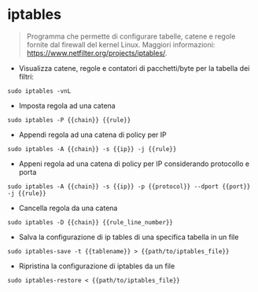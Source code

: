 # iptables
> Programma che permette di configurare tabelle, catene e regole fornite dal firewall del kernel Linux.
> Maggiori informazioni: <https://www.netfilter.org/projects/iptables/>.

- Visualizza catene, regole e contatori di pacchetti/byte per la tabella dei filtri:

`sudo iptables -vnL`

- Imposta regola ad una catena

`sudo iptables -P {{chain}} {{rule}}`

- Appendi regola ad una catena di policy per IP

`sudo iptables -A {{chain}} -s {{ip}} -j {{rule}}`

- Appeni regola ad una catena di policy per IP considerando protocollo e porta

`sudo iptables -A {{chain}} -s {{ip}} -p {{protocol}} --dport {{port}} -j {{rule}}`

- Cancella regola da una catena

`sudo iptables -D {{chain}} {{rule_line_number}}`

- Salva la configurazione di ip tables di una specifica tabella in un file

`sudo iptables-save -t {{tablename}} > {{path/to/iptables_file}}`

- Ripristina la configurazione di iptables da un file

`sudo iptables-restore < {{path/to/iptables_file}}`

